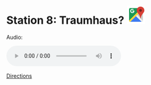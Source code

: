 
# Station 8: Traumhaus? <a href="https://www.google.com/maps/dir/?api=1&travelmode=walking&destination=47.8026354,13.0210007"><img src="assets/google-maps.svg" width="48" height="48"></a>

Audio: 

<audio controls>
  <source src="https://github.com/kipppunkte/kipppunkte/raw/gh-pages/assets/8_Traumhaus.mp3" type="audio/mpeg">
  Your browser does not support the audio tag.
</audio>


[Directions](https://www.google.com/maps/dir/?api=1&travelmode=walking&destination=47.8026354,13.0210007)